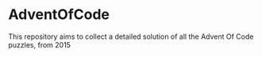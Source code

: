 # AdventOfCode
This repository aims to collect a detailed solution of all the Advent Of Code puzzles, from 2015
